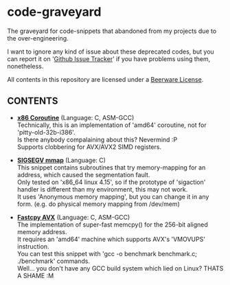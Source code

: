 # code-graveyard
The graveyard for code-snippets that abandoned from my projects due to the over-engineering.

I want to ignore any kind of issue about these deprecated codes,
  but you can report it on '[Github Issue Tracker](https://github.com/Revimal/code-graveyard/issues)' if you have problems using them,
  nonetheless.

All contents in this repository are licensed under a [Beerware License](https://github.com/Revimal/code-graveyard/blob/master/LICENSE).

## CONTENTS
* **[x86 Coroutine](https://github.com/Revimal/code-graveyard/blob/master/x86-coroutine)** (Language: C, ASM-GCC)\
	Technically, this is an implementation of 'amd64' coroutine, not for 'pitty-old-32b-i386'.\
	Is there anybody compalaining about this? Nevermind :P\
	Supports clobbering for AVX/AVX2 SIMD registers.

* **[SIGSEGV mmap](https://github.com/Revimal/code-graveyard/blob/master/sigsegv-mmap)** (Language: C)\
	This snippet contains subroutines that try memory-mapping for an address, which caused the segmentation fault.\
	Only tested on 'x86_64 linux 4.15', so if the prototype of 'sigaction' handler is different than my environment, this may not work.\
	It uses 'Anonymous memory mapping', but you can change it in any form. (e.g. do physical memory mapping from /dev/mem)

* **[Fastcpy AVX](https://github.com/Revimal/code-graveyard/blob/master/fastcpy-avx)** (Language: C, ASM-GCC)\
	The implementation of super-fast memcpy() for the 256-bit aligned memory address.\
	It requires an 'amd64' machine which supports AVX's 'VMOVUPS' instruction. \
	You can test this snippet with 'gcc -o benchmark benchmark.c; ./benchmark' commands. \
	Well... you don't have any GCC build system which lied on Linux? THATS A SHAME :M
